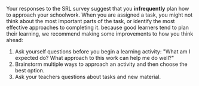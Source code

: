 Your responses to the SRL survey suggest that you **infrequently** plan how to approach your schoolwork. When you are assigned a task, you might not think about the most important parts of the task, or identify the most effective approaches to completing it. because good learners tend to plan their learning, we recommend making some improvements to how you think ahead:

1.	Ask yourself questions before you begin a learning activity: "What am I expected do? What approach to this work can help me do well?" 
2.	Brainstorm multiple ways to approach an activity and then choose the best option.
3.	Ask your teachers questions about tasks and new material.
